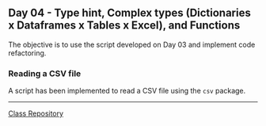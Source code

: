 ## Day 04 - Type hint, Complex types (Dictionaries x Dataframes x Tables x Excel), and Functions

The objective is to use the script developed on Day 03 and implement code refactoring.

### Reading a CSV file

A script has been implemented to read a CSV file using the `csv` package.

-----------------------
[Class Repository](https://github.com/lvgalvao/data-engineering-roadmap/tree/main/bootcamp/aula04)